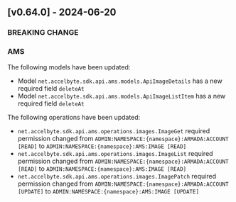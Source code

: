 <a name="v0.64.0"></a>
## [v0.64.0] - 2024-06-20

### BREAKING CHANGE


### AMS
The following models have been updated:
- Model `net.accelbyte.sdk.api.ams.models.ApiImageDetails` has a new required field `deleteAt`
- Model `net.accelbyte.sdk.api.ams.models.ApiImageListItem` has a new required field `deleteAt`

The following operations have been updated:
- `net.accelbyte.sdk.api.ams.operations.images.ImageGet` required permission changed from `ADMIN:NAMESPACE:{namespace}:ARMADA:ACCOUNT [READ]` to `ADMIN:NAMESPACE:{namespace}:AMS:IMAGE [READ]`
- `net.accelbyte.sdk.api.ams.operations.images.ImageList` required permission changed from `ADMIN:NAMESPACE:{namespace}:ARMADA:ACCOUNT [READ]` to `ADMIN:NAMESPACE:{namespace}:AMS:IMAGE [READ]`
- `net.accelbyte.sdk.api.ams.operations.images.ImagePatch` required permission changed from `ADMIN:NAMESPACE:{namespace}:ARMADA:ACCOUNT [UPDATE]` to `ADMIN:NAMESPACE:{namespace}:AMS:IMAGE [UPDATE]`

